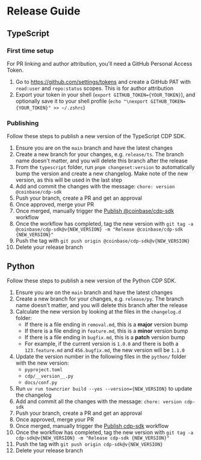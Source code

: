 # Release Guide

## TypeScript

### First time setup

For PR linking and author attribution, you'll need a GitHub Personal Access Token.

1. Go to https://github.com/settings/tokens and create a GitHub PAT with `read:user` and `repo:status` scopes. This is for author attribution
2. Export your token in your shell (`export GITHUB_TOKEN={YOUR_TOKEN}`), and optionally save it to your shell profile (`echo "\nexport GITHUB_TOKEN={YOUR_TOKEN}" >> ~/.zshrc`)

### Publishing

Follow these steps to publish a new version of the TypeScript CDP SDK.

1. Ensure you are on the `main` branch and have the latest changes
2. Create a new branch for your changes, e.g. `release/ts`. The branch name doesn't matter, and you will delete this branch after the release
3. From the `typescript` folder, run `pnpm changeset:version` to automatically bump the version and create a new changelog. Make note of the new version, as this will be used in the last step
4. Add and commit the changes with the message: `chore: version @coinbase/cdp-sdk`
5. Push your branch, create a PR and get an approval
6. Once approved, merge your PR
7. Once merged, manually trigger the [Publish @coinbase/cdp-sdk](https://github.com/coinbase/cdp-sdk/actions/workflows/typescript_publish.yml) workflow
8. Once the workflow has completed, tag the new version with `git tag -a @coinbase/cdp-sdk@v{NEW_VERSION} -m "Release @coinbase/cdp-sdk {NEW_VERSION}"`
9. Push the tag with `git push origin @coinbase/cdp-sdk@v{NEW_VERSION}`
10. Delete your release branch

## Python

Follow these steps to publish a new version of the Python CDP SDK.

1. Ensure you are on the `main` branch and have the latest changes
2. Create a new branch for your changes, e.g. `release/py`. The branch name doesn't matter, and you will delete this branch after the release
3. Calculate the new version by looking at the files in the `changelog.d` folder:
   - If there is a file ending in `removal.md`, this is a **major** version bump
   - If there is a file ending in `feature.md`, this is a **minor** version bump
   - If there is a file ending in `bugfix.md`, this is a **patch** version bump
   - For example, if the current version is `1.0.0` and there is both a `123.feature.md` and `456.bugfix.md`, the new version will be `1.1.0`
4. Update the version number in the following files in the `python/` folder with the new version:
   - `pyproject.toml`
   - `cdp/__version__.py`
   - `docs/conf.py`
5. Run `uv run towncrier build --yes --version={NEW_VERSION}` to update the changelog
6. Add and commit all the changes with the message: `chore: version cdp-sdk`
7. Push your branch, create a PR and get an approval
8. Once approved, merge your PR
9. Once merged, manually trigger the [Publish cdp-sdk](https://github.com/coinbase/poc-cdp-sdk/actions/workflows/python_publish.yml) workflow
10. Once the workflow has completed, tag the new version with `git tag -a cdp-sdk@v{NEW_VERSION} -m "Release cdp-sdk {NEW_VERSION}"`
11. Push the tag with `git push origin cdp-sdk@v{NEW_VERSION}`
12. Delete your release branch
